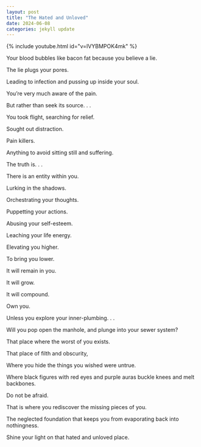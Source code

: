 ```yaml
---
layout: post
title: "The Hated and Unloved"
date: 2024-06-08
categories: jekyll update
---
```

{% include youtube.html id="v=IVYBMPOK4mk" %}

Your blood bubbles like bacon fat because you believe a lie. 

The lie plugs your pores. 

Leading to infection and pussing up inside your soul. 

You’re very much aware of the pain.

But rather than seek its source. . . 

You took flight, searching for relief. 

Sought out distraction.

Pain killers.

Anything to avoid sitting still and suffering. 

The truth is. . . 

There is an entity within you.

Lurking in the shadows.

Orchestrating your thoughts. 

Puppetting your actions. 

Abusing your self-esteem. 

Leaching your life energy. 

Elevating you higher. 

To bring you lower. 

It will remain in you.  

It will grow. 

It will compound.

Own you. 

Unless you explore your inner-plumbing. . . 

Will you pop open the manhole, and plunge into your sewer system? 

That place where the worst of you exists.

That place of filth and obscurity, 

Where you hide the things you wished were untrue.

Where black figures with red eyes and purple auras buckle knees and melt backbones.

Do not be afraid. 

That is where you rediscover the missing pieces of you. 

The neglected foundation that keeps you from evaporating back into nothingness.   

Shine your light on that hated and unloved place.
